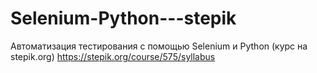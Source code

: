 # Selenium-Python---stepik
Автоматизация тестирования с помощью Selenium и Python (курс на stepik.org)
https://stepik.org/course/575/syllabus
